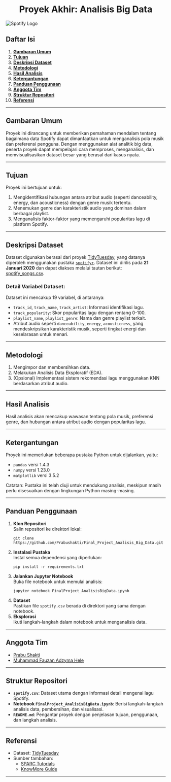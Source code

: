
# **<center>Proyek Akhir: Analisis Big Data</center>**

![Spotify Logo](https://github.com/user-attachments/assets/7d8f77ba-7cb4-4b47-88f7-51db642ece44)

## **Daftar Isi**
1. [**Gambaran Umum**](#Gambaran-Umum)
2. [**Tujuan**](#Tujuan)
3. [**Deskripsi Dataset**](#Deskripsi-Dataset)
4. [**Metodologi**](#Metodologi)
5. [**Hasil Analisis**](#Hasil-Analisis)
6. [**Ketergantungan**](#Ketergantungan)
7. [**Panduan Penggunaan**](#Panduan-Penggunaan)
8. [**Anggota Tim**](#Anggota-Tim)
9. [**Struktur Repositori**](#Struktur-Repositori)
10. [**Referensi**](#Referensi)

---

## **Gambaran Umum**
Proyek ini dirancang untuk memberikan pemahaman mendalam tentang bagaimana data Spotify dapat dimanfaatkan untuk menganalisis pola musik dan preferensi pengguna. Dengan menggunakan alat analitik big data, peserta proyek dapat mempelajari cara memproses, menganalisis, dan memvisualisasikan dataset besar yang berasal dari kasus nyata.

---

## **Tujuan**
Proyek ini bertujuan untuk:
1. Mengidentifikasi hubungan antara atribut audio (seperti danceability, energy, dan acousticness) dengan genre musik tertentu.
2. Menemukan genre dan karakteristik audio yang dominan dalam berbagai playlist.
3. Menganalisis faktor-faktor yang memengaruhi popularitas lagu di platform Spotify.

---

## **Deskripsi Dataset**
Dataset digunakan berasal dari proyek [TidyTuesday](https://github.com/rfordatascience/tidytuesday), yang datanya diperoleh menggunakan pustaka [`spotifyr`](https://github.com/charlie86/spotifyr). Dataset ini dirilis pada **21 Januari 2020** dan dapat diakses melalui tautan berikut:  
[spotify_songs.csv](https://raw.githubusercontent.com/rfordatascience/tidytuesday/main/data/2020/2020-01-21/spotify_songs.csv).

### Detail Variabel Dataset:
Dataset ini mencakup 19 variabel, di antaranya:
- `track_id`, `track_name`, `track_artist`: Informasi identifikasi lagu.
- `track_popularity`: Skor popularitas lagu dengan rentang 0-100.
- `playlist_name`, `playlist_genre`: Nama dan genre playlist terkait.
- Atribut audio seperti `danceability`, `energy`, `acousticness`, yang mendeskripsikan karakteristik musik, seperti tingkat energi dan keselarasan untuk menari.

---

## **Metodologi**
1. Mengimpor dan membersihkan data.
2. Melakukan Analisis Data Eksploratif (EDA).
3. (Opsional) Implementasi sistem rekomendasi lagu menggunakan KNN berdasarkan atribut audio.

---

## **Hasil Analisis**
Hasil analisis akan mencakup wawasan tentang pola musik, preferensi genre, dan hubungan antara atribut audio dengan popularitas lagu.

---

## **Ketergantungan**
Proyek ini memerlukan beberapa pustaka Python untuk dijalankan, yaitu:
- `pandas` versi 1.4.3
- `numpy` versi 1.23.0
- `matplotlib` versi 3.5.2

Catatan: Pustaka ini telah diuji untuk mendukung analisis, meskipun masih perlu disesuaikan dengan lingkungan Python masing-masing.

---

## **Panduan Penggunaan**
1. **Klon Repositori**  
   Salin repositori ke direktori lokal:
   ```
   git clone https://github.com/Prabushakti/Final_Project_Analisis_Big_Data.git
   ```
2. **Instalasi Pustaka**  
   Instal semua dependensi yang diperlukan:
   ```
   pip install -r requirements.txt
   ```
3. **Jalankan Jupyter Notebook**  
   Buka file notebook untuk memulai analisis:
   ```
   jupyter notebook FinalProject_AnalisisBigData.ipynb
   ```
4. **Dataset**  
   Pastikan file `spotify.csv` berada di direktori yang sama dengan notebook.
5. **Eksplorasi**  
   Ikuti langkah-langkah dalam notebook untuk menganalisis data.

---

## **Anggota Tim**
- [Prabu Shakti](https://github.com/)
- [Muhammad Fauzan Adzyma Hele](https://github.com/)

---

## **Struktur Repositori**
- **`spotify.csv`**: Dataset utama dengan informasi detail mengenai lagu Spotify.
- **Notebook `FinalProject_AnalisisBigData.ipynb`**: Berisi langkah-langkah analisis data, pembersihan, dan visualisasi.
- **`README.md`**: Pengantar proyek dengan penjelasan tujuan, penggunaan, dan langkah analisis.

---

## **Referensi**
- Dataset: [TidyTuesday](https://github.com/rfordatascience/tidytuesday)
- Sumber tambahan:
  - [SPARC Tutorials](https://github.com/SPARC-FAIR-Codeathon/QuiltedTutorials)
  - [KnowMore Guide](https://github.com/SPARC-FAIR-Codeathon/KnowMore)

---
